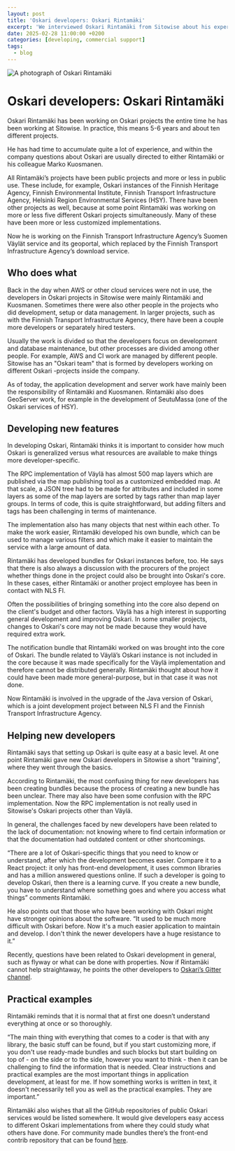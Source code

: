 ```yaml
---
layout: post
title: 'Oskari developers: Oskari Rintamäki'
excerpt: 'We interviewed Oskari Rintamäki from Sitowise about his experiences in developing Oskari.'
date: 2025-02-28 11:00:00 +0200
categories: [developing, commercial support]
tags:
  - blog
---
```


![A photograph of Oskari Rintamäki](/resources/2025/Oskari_Rintamaki.png)

# Oskari developers: Oskari Rintamäki

Oskari Rintamäki has been working on Oskari projects the entire time he has been working at Sitowise. In practice, this means 5-6 years and about ten different projects.

He has had time to accumulate quite a lot of experience, and within the company questions about Oskari are usually directed to either Rintamäki or his colleague Marko Kuosmanen.

All Rintamäki’s projects have been public projects and more or less in public use. These include, for example, Oskari instances of the Finnish Heritage Agency, Finnish Environmental Institute, Finnish Transport Infrastructure Agency, Helsinki Region Environmental Services (HSY). There have been other projects as well, because at some point Rintamäki was working on more or less five different Oskari projects simultaneously. Many of these have been more or less customized implementations.

Now he is working on the Finnish Transport Infrastructure Agency’s Suomen Väylät service and its geoportal, which replaced by the Finnish Transport Infrastructure Agency’s download service. 

## Who does what

Back in the day when AWS or other cloud services were not in use, the developers in Oskari projects in Sitowise were mainly Rintamäki and Kuosmanen. Sometimes there were also other people in the projects who did development, setup or data management. In larger projects, such as with the Finnish Transport Infrastructure Agency, there have been a couple more developers or separately hired testers. 

Usually the work is divided so that the developers focus on development and database maintenance, but other processes are divided among other people. For example, AWS and CI work are managed by different people. Sitowise has an "Oskari team" that is formed by developers working on different Oskari -projects inside the company.

As of today, the application development and server work have mainly been the responsibility of Rintamäki and Kuosmanen. Rintamäki also does GeoServer work, for example in the development of SeutuMassa (one of the Oskari services of HSY).

## Developing new features

In developing Oskari, Rintamäki thinks it is important to consider how much Oskari is generalized versus what resources are available to make things more developer-specific.

The RPC implementation of Väylä has almost 500 map layers which are published via the map publishing tool as a customized embedded map. At that scale, a JSON tree had to be made for attributes and included in some layers as some of the map layers are sorted by tags rather than map layer groups. In terms of code, this is quite straightforward, but adding filters and tags has been challenging in terms of maintenance.

The implementation also has many objects that nest within each other. To make the work easier, Rintamäki developed his own bundle, which can be used to manage various filters and which make it easier to maintain the service with a large amount of data. 

Rintamäki has developed bundles for Oskari instances before, too. He says that there is also always a discussion with the procurers of the project whether things done in the project could also be brought into Oskari's core. In these cases, either Rintamäki or another project employee has been in contact with NLS FI.

Often the possibilities of bringing something into the core also depend on the client's budget and other factors. Väylä has a high interest in supporting general development and improving Oskari. In some smaller projects, changes to Oskari's core may not be made because they would have required extra work.

The notification bundle that Rintamäki worked on was brought into the core of Oskari. The bundle related to Väylä’s Oskari instance is not included in the core because it was made specifically for the Väylä implementation and therefore cannot be distributed generally. Rintamäki thought about how it could have been made more general-purpose, but in that case it was not done.

Now Rintamäki is involved in the upgrade of the Java version of Oskari, which is a joint development project between NLS FI and the Finnish Transport Infrastructure Agency. 

## Helping new developers

Rintamäki says that setting up Oskari is quite easy at a basic level. At one point Rintamäki gave new Oskari developers in Sitowise a short "training", where they went through the basics. 

According to Rintamäki, the most confusing thing for new developers has been creating bundles because the process of creating a new bundle has been unclear. There may also have been some confusion with the RPC implementation. Now the RPC implementation is not really used in Sitowise's Oskari projects other than Väylä.

In general, the challenges faced by new developers have been related to the lack of documentation: not knowing where to find certain information or that the documentation had outdated content or other shortcomings.

“There are a lot of Oskari-specific things that you need to know or understand, after which the development becomes easier. Compare it to a React project: it only has front-end development, it uses common libraries and has a million answered questions online. If such a developer is going to develop Oskari, then there is a learning curve. If you create a new bundle, you have to understand where something goes and where you access what things” comments Rintamäki.

He also points out that those who have been working with Oskari might have stronger opinions about the software. “It used to be much more difficult with Oskari before. Now it's a much easier application to maintain and develop. I don't think the newer developers have a huge resistance to it.”

Recently, questions have been related to Oskari development in general, such as flyway or what can be done with properties. Now if Rintamäki cannot help straightaway, he points the other developers to [Oskari’s Gitter channel](https://app.gitter.im/#/room/#oskariorg_chat:gitter.im).

## Practical examples

Rintamäki reminds that it is normal that at first one doesn’t understand everything at once or so thoroughly.

“The main thing with everything that comes to a coder is that with any library, the basic stuff can be found, but if you start customizing more, if you don't use ready-made bundles and such blocks but start building on top of - on the side or to the side, however you want to think - then it can be challenging to find the information that is needed. Clear instructions and practical examples are the most important things in application development, at least for me. If how something works is written in text, it doesn't necessarily tell you as well as the practical examples. They are important.”

Rintamäki also wishes that all the GitHub repositories of public Oskari services would be listed somewhere. It would give developers easy access to different Oskari implementations from where they could study what others have done. For community made bundles there’s the front-end contrib repository that can be found [here](https://github.com/oskariorg/oskari-frontend-contrib/).
